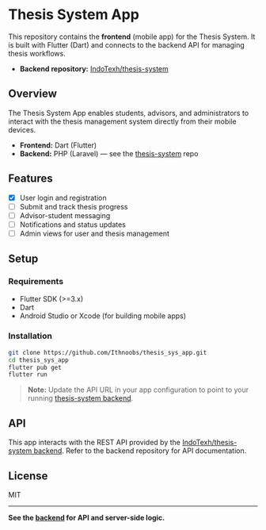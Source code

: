 # Thesis System App

This repository contains the **frontend** (mobile app) for the Thesis System. It is built with Flutter (Dart) and connects to the backend API for managing thesis workflows.

- **Backend repository:** [IndoTexh/thesis-system](https://github.com/IndoTexh/thesis-system)

## Overview

The Thesis System App enables students, advisors, and administrators to interact with the thesis management system directly from their mobile devices.

- **Frontend:** Dart (Flutter)
- **Backend:** PHP (Laravel) — see the [thesis-system](https://github.com/IndoTexh/thesis-system) repo

## Features

- [x] User login and registration
- [ ] Submit and track thesis progress
- [ ] Advisor-student messaging
- [ ] Notifications and status updates
- [ ] Admin views for user and thesis management

## Setup

### Requirements

- Flutter SDK (>=3.x)
- Dart
- Android Studio or Xcode (for building mobile apps)

### Installation

```bash
git clone https://github.com/Ithnoobs/thesis_sys_app.git
cd thesis_sys_app
flutter pub get
flutter run
```

> **Note:** Update the API URL in your app configuration to point to your running [thesis-system backend](https://github.com/IndoTexh/thesis-system).

## API

This app interacts with the REST API provided by the [IndoTexh/thesis-system backend](https://github.com/IndoTexh/thesis-system). Refer to the backend repository for API documentation.

## License

MIT

---
**See the [backend](https://github.com/IndoTexh/thesis-system) for API and server-side logic.**